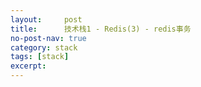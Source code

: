 ```yaml
---
layout:     post
title:      技术栈1 - Redis(3) - redis事务
no-post-nav: true
category: stack
tags: [stack]
excerpt: 
---
```


